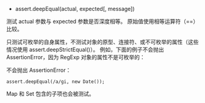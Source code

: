* assert.deepEqual(actual, expected[, message])

测试 actual 参数与 expected 参数是否深度相等。 原始值使用相等运算符（==）比较。

只测试可枚举的自身属性，不测试对象的原型、连接符、或不可枚举的属性（这些情况使用 assert.deepStrictEqual()）。 例如，下面的例子不会抛出 AssertionError，因为 RegExp 对象的属性不是可枚举的：

不会抛出 AssertionError：

    assert.deepEqual(/a/gi, new Date());

Map 和 Set 包含的子项也会被测试。

